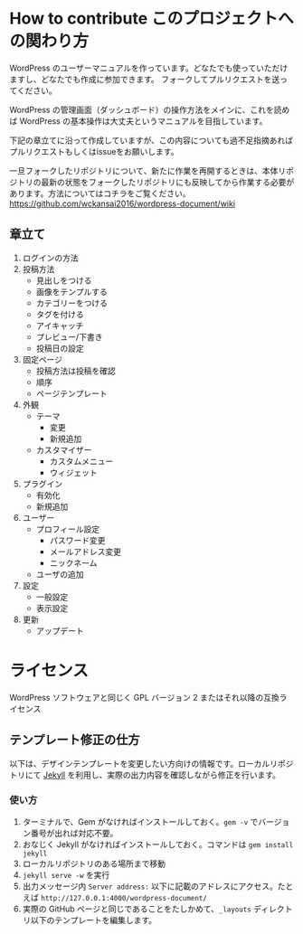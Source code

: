 # How to contribute このプロジェクトへの関わり方

WordPress のユーザーマニュアルを作っています。どなたでも使っていただけますし、どなたでも作成に参加できます。
フォークしてプルリクエストを送ってください。

WordPress の管理画面（ダッシュボード）の操作方法をメインに、これを読めば WordPress の基本操作は大丈夫というマニュアルを目指しています。

下記の章立てに沿って作成していますが、この内容についても過不足指摘あればプルリクエストもしくはissueをお願いします。

一旦フォークしたリポジトリについて、新たに作業を再開するときは、本体リポジトリの最新の状態をフォークしたリポジトリにも反映してから作業する必要があります。方法についてはコチラをご覧ください。
https://github.com/wckansai2016/wordpress-document/wiki

## 章立て

1. ログインの方法
1. 投稿方法
    - 見出しをつける
    - 画像をテンプルする
    - カテゴリーをつける
    - タグを付ける
    - アイキャッチ
    - プレビュー/下書き
    - 投稿日の設定
1. 固定ページ
    - 投稿方法は投稿を確認
    - 順序
    - ページテンプレート
1. 外観
    - テーマ
        - 変更
        - 新規追加
    - カスタマイザー
        - カスタムメニュー
        - ウィジェット
1. プラグイン
    - 有効化
    - 新規追加
1. ユーザー
    - プロフィール設定
        - パスワード変更
        - メールアドレス変更
        - ニックネーム
    - ユーザの追加
1. 設定
    - 一般設定
    - 表示設定
1. 更新
    - アップデート

# ライセンス 
WordPress ソフトウェアと同じく GPL バージョン 2 またはそれ以降の互換ライセンス

## テンプレート修正の仕方
以下は、デザインテンプレートを変更したい方向けの情報です。ローカルリポジトリにて [Jekyll](https://jekyllrb-ja.github.io/) を利用し、実際の出力内容を確認しながら修正を行います。

### 使い方
1. ターミナルで、Gem がなければインストールしておく。`gem -v` でバージョン番号が出れば対応不要。
1. おなじく Jekyll がなければインストールしておく。コマンドは `gem install jekyll`
1. ローカルリポジトリのある場所まで移動
1. `jekyll serve -w` を実行
1. 出力メッセージ内 `Server address:` 以下に記載のアドレスにアクセス。たとえば `http://127.0.0.1:4000/wordpress-document/`
1. 実際の GitHub ページと同じであることをたしかめて、`_layouts` ディレクトリ以下のテンプレートを編集します。

